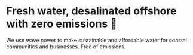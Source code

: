 # Fresh water, desalinated offshore with zero emissions :ocean:

We use wave power to make sustainable and affordable water for coastal communities and businesses. Free of emissions.
